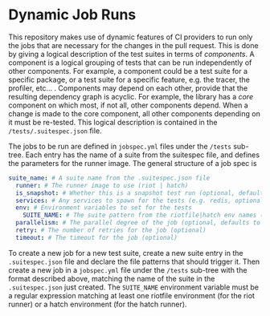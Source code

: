 # Dynamic Job Runs

This repository makes use of dynamic features of CI providers to run only the
jobs that are necessary for the changes in the pull request. This is done by
giving a logical description of the test suites in terms of _components_. A
component is a logical grouping of tests that can be run independently of other
components. For example, a component could be a test suite for a specific
package, or a test suite for a specific feature, e.g. the tracer, the profiler,
etc... . Components may depend on each other, provide that the resulting
dependency graph is acyclic. For example, the library has a _core_ component
on which most, if not all, other components depend. When a change is made to the
core component, all other components depending on it must be re-tested. This
logical description is contained in the `/tests/.suitespec.json` file.

The jobs to be run are defined in `jobspec.yml` files under the `/tests`
sub-tree. Each entry has the name of a suite from the suitespec file, and
defines the parameters for the runner image. The general structure of a job spec
is

```yaml
suite_name: # A suite name from the .suitespec.json file
  runner: # The runner image to use (riot | hatch)
  is_snapshot: # Whether this is a snapshot test run (optional, defaults to false)
  services: # Any services to spawn for the tests (e.g. redis, optional)
  env: # Environment variables to set for the tests
    SUITE_NAME: # The suite pattern from the riotfile|hatch env names (mandatory)
  parallelism: # The parallel degree of the job (optional, defaults to 1)
  retry: # The number of retries for the job (optional)
  timeout: # The timeout for the job (optional)
```

To create a new job for a new test suite, create a new suite entry in the
`.suitespec.json` file and declare the file patterns that should trigger it.
Then create a new job in a `jobspec.yml` file under the `/tests` sub-tree with
the format described above, matching the name of the suite in the
`.suitespec.json` just created. The `SUITE_NAME` environment variable must be
a regular expression matching at least one riotfile environment (for the riot
runner) or a hatch environment (for the hatch runner).
